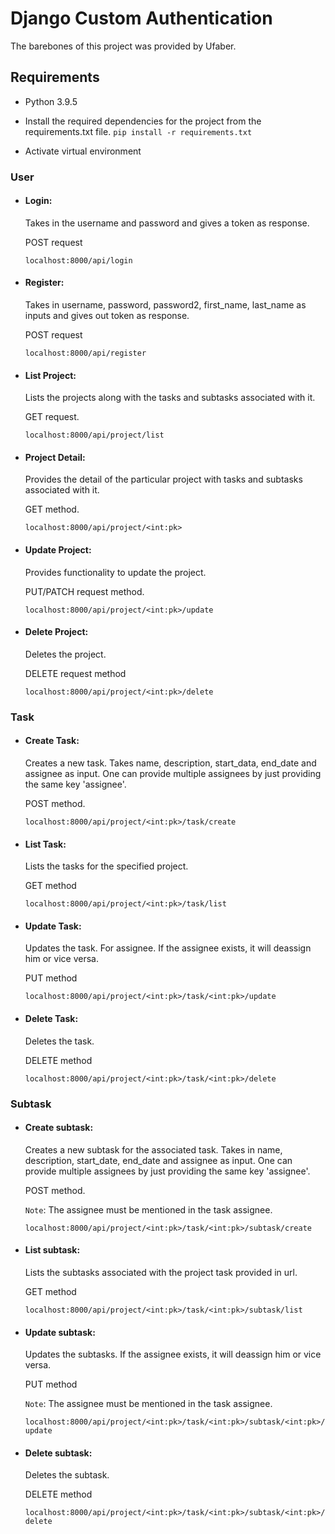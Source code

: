 # Django Custom Authentication

The barebones of this project was provided by Ufaber.


## Requirements
- Python 3.9.5

- Install the required dependencies for the project from the requirements.txt file.
`pip install -r requirements.txt`
- Activate virtual environment

### User
- #### Login: 
  Takes in the username and password and gives a token as response. 
  
  POST request
  
  `localhost:8000/api/login`

- #### Register: 
  Takes in username, password, password2, first_name, last_name as inputs and gives out token as response. 
  
  POST request
  
  `localhost:8000/api/register`


- #### List Project: 
  Lists the projects along with the tasks and subtasks associated with it. 
  
  GET request.
  
  `localhost:8000/api/project/list`

- #### Project Detail: 
  Provides the detail of the particular project with tasks and subtasks associated with it. 
  
  GET method.
  
  `localhost:8000/api/project/<int:pk>`

- #### Update Project: 
  Provides functionality to update the project. 
  
  PUT/PATCH request method.
  
  `localhost:8000/api/project/<int:pk>/update`

- #### Delete Project: 
  Deletes the project. 
  
  DELETE request method
  
  `localhost:8000/api/project/<int:pk>/delete`

### Task
- #### Create Task:
  Creates a new task. Takes name, description, start_data, end_date and assignee as input. One can provide multiple assignees by just providing the same key 'assignee'. 
  
  POST method.
  
  `localhost:8000/api/project/<int:pk>/task/create`
  
- #### List Task:
  Lists the tasks for the specified project. 
  
  GET method
  
  `localhost:8000/api/project/<int:pk>/task/list`
  
- #### Update Task:
  Updates the task. For assignee. If the assignee exists, it will deassign him or vice versa. 
  
  PUT method
  
  `localhost:8000/api/project/<int:pk>/task/<int:pk>/update`
  
- #### Delete Task:
  Deletes the task. 
  
  DELETE method
  
  `localhost:8000/api/project/<int:pk>/task/<int:pk>/delete`
  
### Subtask

- #### Create subtask:
  Creates a new subtask for the associated task. Takes in name, description, start_date, end_date and assignee as input. One can provide multiple assignees by just providing the same key 'assignee'. 
  
  POST method.
  
  `Note`: The assignee must be mentioned in the task assignee. 
  
  `localhost:8000/api/project/<int:pk>/task/<int:pk>/subtask/create`
  
- #### List subtask:
  Lists the subtasks associated with the project task provided in url. 
  
  GET method
  
  `localhost:8000/api/project/<int:pk>/task/<int:pk>/subtask/list`
  
- #### Update subtask:
  Updates the subtasks. If the assignee exists, it will deassign him or vice versa. 
  
  PUT method
  
  `Note`: The assignee must be mentioned in the task assignee. 
  
  `localhost:8000/api/project/<int:pk>/task/<int:pk>/subtask/<int:pk>/update`
  
- #### Delete subtask:
  Deletes the subtask. 
  
  DELETE method
  
  `localhost:8000/api/project/<int:pk>/task/<int:pk>/subtask/<int:pk>/delete`
